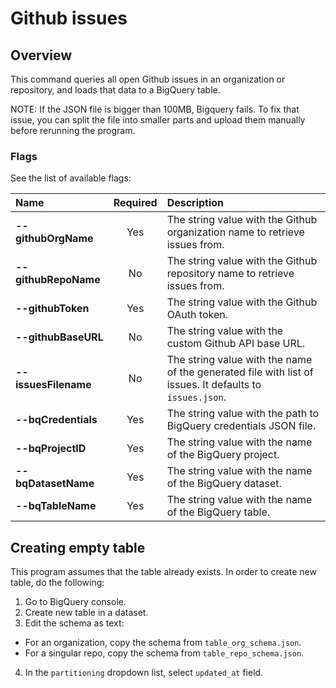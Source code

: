 # Github issues


## Overview
This command queries all open Github issues in an organization or repository, and loads that data to a BigQuery table.

NOTE: If the JSON file is bigger than 100MB, Bigquery fails. To fix that issue, you can split the file into smaller parts and upload them manually before rerunning the program.

### Flags

See the list of available flags:

| Name                             | Required | Description                                                                                          |
| :-----------------------------   | :------: | :--------------------------------------------------------------------------------------------------- |
| **--githubOrgName**              |   Yes    | The string value with the Github organization name to retrieve issues from.
| **--githubRepoName**             |    No    | The string value with the Github repository name to retrieve issues from.
| **--githubToken**                |   Yes    | The string value with the Github OAuth token.
| **--githubBaseURL**              |    No    | The string value with the custom Github API base URL.
| **--issuesFilename**             |    No    | The string value with the name of the generated file with list of issues. It defaults to `issues.json`.
| **--bqCredentials**              |   Yes    | The string value with the path to BigQuery credentials JSON file.
| **--bqProjectID**                |   Yes    | The string value with the name of the BigQuery project.
| **--bqDatasetName**              |   Yes    | The string value with the name of the BigQuery dataset.
| **--bqTableName**                |   Yes    | The string value with the name of the BigQuery table.

## Creating empty table
This program assumes that the table already exists. In order to create new table, do the following:

1. Go to BigQuery console.
2. Create new table in a dataset.
3. Edit the schema as text:
  * For an organization, copy the schema from `table_org_schema.json`.
  * For a singular repo, copy the schema from `table_repo_schema.json`.
4. In the `partitioning` dropdown list, select `updated_at` field.
